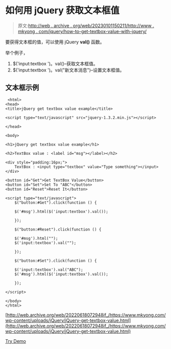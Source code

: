 # 如何用 jQuery 获取文本框值

> 原文:[http://web . archive . org/web/20230101150211/http://www . mkyong . com/jquery/how-to-get-textbox-value-with-jquery/](http://web.archive.org/web/20230101150211/http://www.mkyong.com/jquery/how-to-get-textbox-value-with-jquery/)

要获得文本框的值，可以使用 jQuery **val()** 函数。

举个例子，

1.  $('input:textbox ')。val()–获取文本框值。
2.  $('input:textbox ')。val("新文本消息")–设置文本框值。

## 文本框示例

```
 <html>
<head>
<title>jQuery get textbox value example</title>

<script type="text/javascript" src="jquery-1.3.2.min.js"></script>

</head>

<body>

<h1>jQuery get textbox value example</h1>

<h2>TextBox value : <label id="msg"></label></h2>

<div style="padding:16px;">
	TextBox : <input type="textbox" value="Type something"></input>
</div>

<button id="Get">Get TextBox Value</button> 
<button id="Set">Set To "ABC"</button> 
<button id="Reset">Reset It</button>

<script type="text/javascript">
    $("button:#Get").click(function () {

	$('#msg').html($('input:textbox').val());

    });

    $("button:#Reset").click(function () {

	$('#msg').html("");
	$('input:textbox').val("");

    });

    $("button:#Set").click(function () {

	$('input:textbox').val("ABC");
	$('#msg').html($('input:textbox').val());

    });

</script>

</body>
</html> 
```

[http://web.archive.org/web/20220618072948if_/https://www.mkyong.com/wp-content/uploads/jQuery/jQuery-get-textbox-value.html](http://web.archive.org/web/20220618072948if_/https://www.mkyong.com/wp-content/uploads/jQuery/jQuery-get-textbox-value.html)

[Try Demo](http://web.archive.org/web/20220618072948/http://www.mkyong.com/wp-content/uploads/jQuery/jQuery-get-textbox-value.html)<input type="hidden" id="mkyong-current-postId" value="5028">
